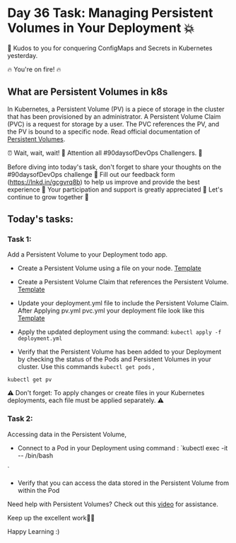 # Day 36 Task: Managing Persistent Volumes in Your Deployment 💥

🙌 Kudos to you for conquering ConfigMaps and Secrets in Kubernetes yesterday.

🔥 You're on fire! 🔥

## What are Persistent Volumes in k8s

In Kubernetes, a Persistent Volume (PV) is a piece of storage in the cluster that has been provisioned by an administrator. A Persistent Volume Claim (PVC) is a request for storage by a user. The PVC references the PV, and the PV is bound to a specific node. Read official documentation of [Persistent Volumes](https://kubernetes.io/docs/concepts/storage/persistent-volumes/). 

⏰ Wait, wait, wait! 📣 Attention all #90daysofDevOps Challengers. 💪

Before diving into today's task, don't forget to share your thoughts on the #90daysofDevOps challenge 💪 Fill out our feedback form (https://lnkd.in/gcgvrq8b) to help us improve and provide the best experience 🌟 Your participation and support is greatly appreciated 🙏 Let's continue to grow together 🌱

## Today's tasks:

### Task 1:

Add a Persistent Volume to your Deployment todo app.

- Create a Persistent Volume using a file on your node. [Template](https://github.com/LondheShubham153/90DaysOfDevOps/blob/94e3970819e097a5b8edea40fe565d583419f912/2023/day36/pv.yml)

- Create a Persistent Volume Claim that references the Persistent Volume. [Template](https://github.com/LondheShubham153/90DaysOfDevOps/blob/94e3970819e097a5b8edea40fe565d583419f912/2023/day36/pvc.yml)

- Update your deployment.yml file to include the Persistent Volume Claim. After Applying pv.yml pvc.yml your deployment file look like this [Template](https://github.com/LondheShubham153/90DaysOfDevOps/blob/94e3970819e097a5b8edea40fe565d583419f912/2023/day36/Deployment.yml)

- Apply the updated deployment using the command: `kubectl apply -f deployment.yml`

- Verify that the Persistent Volume has been added to your Deployment by checking the status of the Pods and Persistent Volumes in your cluster. Use this commands `kubectl get pods` ,

`kubectl get pv`

⚠️ Don't forget: To apply changes or create files in your Kubernetes deployments, each file must be applied separately. ⚠️

### Task 2:

Accessing data in the Persistent Volume,

- Connect to a Pod in your Deployment using command : `kubectl exec -it <pod-name> -- /bin/bash

`

- Verify that you can access the data stored in the Persistent Volume from within the Pod

Need help with Persistent Volumes? Check out this [video](https://youtu.be/U0_N3v7vJys) for assistance.

Keep up the excellent work🙌💥

Happy Learning :)
